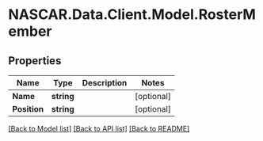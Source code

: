 # NASCAR.Data.Client.Model.RosterMember
## Properties

Name | Type | Description | Notes
------------ | ------------- | ------------- | -------------
**Name** | **string** |  | [optional] 
**Position** | **string** |  | [optional] 

[[Back to Model list]](../README.md#documentation-for-models) [[Back to API list]](../README.md#documentation-for-api-endpoints) [[Back to README]](../README.md)

